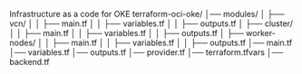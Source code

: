 Infrastructure as a code for OKE 
terraform-oci-oke/
│── modules/
│   ├── vcn/
│   │   ├── main.tf
│   │   ├── variables.tf
│   │   ├── outputs.tf
│   ├── cluster/
│   │   ├── main.tf
│   │   ├── variables.tf
│   │   ├── outputs.tf
│   ├── worker-nodes/
│   │   ├── main.tf
│   │   ├── variables.tf
│   │   ├── outputs.tf
│── main.tf
│── variables.tf
│── outputs.tf
│── provider.tf
│── terraform.tfvars
│── backend.tf

